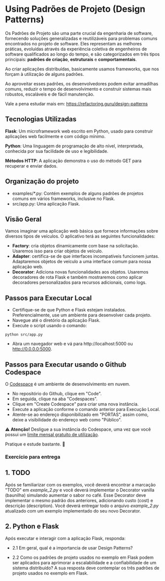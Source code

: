 # Using Padrões de Projeto (Design Patterns)

Os Padrões de Projeto são uma parte crucial da engenharia de software, fornecendo soluções generalizadas e reutilizáveis ​​para problemas comuns encontrados no projeto de software. Eles representam as melhores práticas, evoluídas através da experiência coletiva de engenheiros de software qualificados ao longo do tempo, e são categorizados em três tipos principais: **padrões de criação**, **estruturais** e **comportamentais**.

Ao criar aplicações distribuídas, basicamente usamos frameworks, que nos forçam à utilização de alguns padrões.

Ao aproveitar esses padrões, os desenvolvedores podem evitar armadilhas comuns, reduzir o tempo de desenvolvimento e construir sistemas mais robustos, escaláveis ​​e de fácil manutenção.

Vale a pena estudar mais em: https://refactoring.guru/design-patterns

## Tecnologias Utilizadas

**Flask**: Um microframework web escrito em Python, usado para construir aplicações web facilmente e com código mínimo.

**Python**: Uma linguagem de programação de alto nível, interpretada, conhecida por sua facilidade de uso e legibilidade.

**Métodos HTTP**: A aplicação demonstra o uso do método GET para recuperar e enviar dados.

## Organização do projeto

* examples/*.py: Contém exemplos de alguns padrões de projetos comuns em vários frameworks, inclusive no Flask.
* src/app.py: Uma aplicação Flask.

## Visão Geral

Vamos imaginar uma aplicação web básica que fornece informações sobre diversos tipos de veículos. O aplicativo terá as seguintes funcionalidades:

- **Factory**: cria objetos dinamicamente com base na solicitação. Usaremos isso para criar objetos de veículo.
- **Adapter**: certifica-se de que interfaces incompatíveis funcionem juntas. Adaptaremos objetos de veículo a uma interface comum para nossa aplicação web.
- **Decorator**: Adiciona novas funcionalidades aos objetos. Usaremos decoradores de rota Flask e também mostraremos como aplicar decoradores personalizados para recursos adicionais, como logs.

## Passos para Executar Local

- Certifique-se de que Python e Flask estejam instalados. Preferencialmente, use um ambiente para desenvolver cada projeto.
- Navegue até o diretório da aplicação Flask.
- Execute o script usando o comando:
```
python src/app.py
```
- Abra um navegador web e vá para http://localhost:5000 ou http://0.0.0.0:5000.

## Passos para Executar usando o Github Codespace

O [Codespace](https://github.com/codespaces) é um ambiente de desenvolvimento em nuvem.

- No repositório do Github, clique em "Code".
- Em seguida, clique na aba "Codespaces".
- Clique em "Create Codespace" para criar uma nova instância.
- Execute a aplicação conforme o comando anterior para Execução Local.
- Atente-se ao endereço disponibilizado em "PORTAS", assim como, deixe a visibilidade do endereço web como "Público".

:warning: **Atenção!** Desligue a sua instância do Codespace, uma vez que você possui um [limite mensal gratuito de utilização](https://docs.github.com/en/codespaces/overview#billing-for-codespaces).

Pratique e estude bastante. :rocket:

### Exercício para entrega

## 1. TODO

Após se familiarizar com os exemplos, você deverá encontrar a marcação "TODO" em *example\_2.py* e você deverá implementar o Decorator vanilla (baunilha) simulando aumentar o sabor no café. Esse Decorator deve implementar o mesmo padrão dos anteriores, adicionando custo (cost) e descrição (description). Você deverá entregar todo o arquivo *example\_2.py* atualizado com um exemplo implementado do seu novo Decorator.

## 2. Python e Flask

Após executar e interagir com a aplicação Flask, responda:

- 2.1 Em geral, qual é a importancia de usar Design Patterns?

- 2.2 Como os padrões de projeto usados ​​no exemplo em Flask podem ser aplicados para aprimorar a escalabilidade e a confiabilidade de um sistema distribuído? A sua resposta deve contemplar os três padrões de projeto usados no exemplo em Flask.